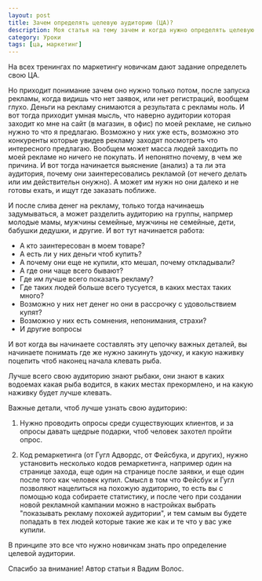 ```yaml
---
layout: post
title: Зачем определять целевую аудиторию (ЦА)?
description: Моя статья на тему зачем и когда нужно определять целевую аудиторию.
category: Уроки
tags: [ца, маркетинг]
---
```

На всех тренингах по маркетингу новичкам дают задание определеть свою ЦА.

Но приходит понимание зачем оно нужно только потом, после запуска рекламы, когда видишь что нет заявок, или нет регистраций, вообщем глухо. Деньги на рекламу снимаются а результата с рекламы ноль. И вот тогда приходит умная мысль, что наверно аудитории которая заходит ко мне на сайт (в магазин, в офис) по моей рекламе, не сильно нужно то что я предлагаю. Возможно у них уже есть, возможно это конкуренты которые увидев рекламу заходят посмотреть что интересного предлагаю. Вообщем может масса людей заходить по моей рекламе но ничего не покупать. И непонятно почему, в чем же причина. И вот тогда начинается выяснение (анализ) а та ли эта аудитория, почему они заинтересовались рекламой (от нечего делать или им действительн онужно). А может им нужн но они далеко и не готовы ехать, и ищут где заказать поближе.

И после слива денег на рекламу, только тогда начинаешь задумываться, а может разделить аудиторию на группы, напрмер молодые мамы, мужчины семейные, мужчины не семейные, дети, бабушки дедушки, и другие. И вот тут начинается работа:

<ul>
<li>А кто заинтересован в моем товаре?</li>
<li>А есть ли у них деньги чтоб купить?</li>
<li>А почему они еще не купили, кто мешал, почему откладывали?</li>
<li>А где они чаще всего бывают?</li>
<li>Где им лучше всего показать рекламу?</li>
<li>Где таких людей больше всего тусуется, в каких местах таких много?</li>
<li>Возможно у них нет денег но они в рассрочку с удовольствием купят?</li>
<li>Возможно у них есть сомнения, непонимания, страхи?</li>
<li>И другие вопросы</li>
</ul>

И вот когда вы начинаете составлять эту цепочку важных деталей, вы начинаете понимать где же нужно закинуть удочку, и какую наживку поцепить чтоб наконец начала клевать рыба.

Лучше всего свою аудиторию знают рыбаки, они знают в каких водоемах какая рыба водится, в каких местах прекормлено, и на какую наживку будет лучше клевать.

Важные детали, чтоб лучше узнать свою аудиторию:

1. Нужно проводить опросы среди существующих клиентов, и за опросы давать щедрые подарки, чтоб человек захотел пройти опрос.

2. Код ремаркетинга (от Гугл Адвордс, от Фейсбука, и других), нужно установить несколько кодов ремаркетинга, например один на странице захода, еще один на странице после заявки, и еще один после того как человек купил. Смысл в том что Фейсбук и Гугл позволяют нацелиться на похожую аудиторию, то есть вы с помощью кода собираете статистику, и после чего при создании новой рекламной кампании можно в настройках выбрать "показывать рекламу похожей аудитории", и тем самым вы будете попадать в тех людей которые такие же как и те что у  вас уже купили.

В принципе это все что нужно новичкам знать про определение целевой аудитории.

Спасибо за внимание!
Автор статьи я Вадим Волос.
